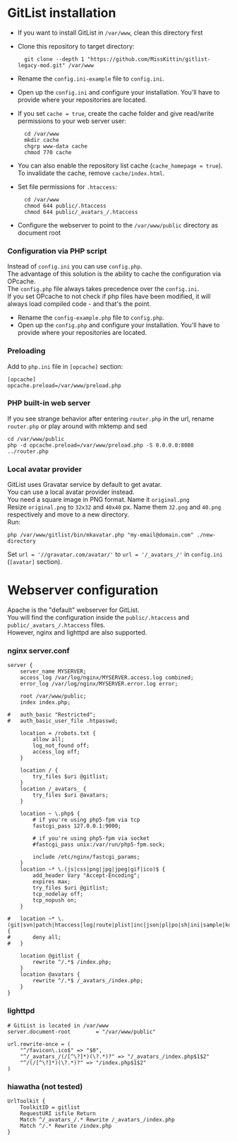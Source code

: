 # GitList installation
* If you want to install GitList in `/var/www`, clean this directory first
* Clone this repository to target directory:

		git clone --depth 1 "https://github.com/MissKittin/gitlist-legacy-mod.git" /var/www

* Rename the `config.ini-example` file to `config.ini`.
* Open up the `config.ini` and configure your installation. You'll have to provide where your repositories are located.
* If you set `cache = true`, create the cache folder and give read/write permissions to your web server user:

		cd /var/www
		mkdir cache
		chgrp www-data cache
		chmod 770 cache

* You can also enable the repository list cache (`cache_homepage = true`). To invalidate the cache, remove `cache/index.html`.
* Set file permissions for `.htaccess`:

		cd /var/www
		chmod 644 public/.htaccess
		chmod 644 public/_avatars_/.htaccess

* Configure the webserver to point to the `/var/www/public` directory as document root

### Configuration via PHP script
Instead of `config.ini` you can use `config.php`.  
The advantage of this solution is the ability to cache the configuration via OPcache.  
The `config.php` file always takes precedence over the `config.ini`.  
If you set OPcache to not check if php files have been modified, it will always load compiled code - and that's the point.

* Rename the `config-example.php` file to `config.php`.
* Open up the `config.php` and configure your installation. You'll have to provide where your repositories are located.

### Preloading
Add to `php.ini` file in `[opcache]` section:
```
[opcache]
opcache.preload=/var/www/preload.php
```

### PHP built-in web server
If you see strange behavior after entering `router.php` in the url, rename `router.php` or play around with mktemp and sed
```
cd /var/www/public
php -d opcache.preload=/var/www/preload.php -S 0.0.0.0:8080 ../router.php
```

### Local avatar provider
GitList uses Gravatar service by default to get avatar.  
You can use a local avatar provider instead.  
You need a square image in PNG format. Name it `original.png`  
Resize `original.png` to `32x32` and `40x40` px. Name them `32.png` and `40.png` respectively and move to a new directory.  
Run:
```
php /var/www/gitlist/bin/mkavatar.php "my-email@domain.com" ./new-directory
```
Set `url = '//gravatar.com/avatar/'` to `url = '/_avatars_/'` in `config.ini` (`[avatar]` section).


# Webserver configuration
Apache is the "default" webserver for GitList.  
You will find the configuration inside the `public/.htaccess` and `public/_avatars_/.htaccess` files.  
However, nginx and lighttpd are also supported.

### nginx server.conf
```
server {
    server_name MYSERVER;
    access_log /var/log/nginx/MYSERVER.access.log combined;
    error_log /var/log/nginx/MYSERVER.error.log error;

    root /var/www/public;
    index index.php;

#   auth_basic "Restricted";
#   auth_basic_user_file .htpasswd;

    location = /robots.txt {
        allow all;
        log_not_found off;
        access_log off;
    }

    location / {
        try_files $uri @gitlist;
    }
    location /_avatars_ {
        try_files $uri @avatars;
    }

    location ~ \.php$ {
        # if you're using php5-fpm via tcp
        fastcgi_pass 127.0.0.1:9000;

        # if you're using php5-fpm via socket
        #fastcgi_pass unix:/var/run/php5-fpm.sock;

        include /etc/nginx/fastcgi_params;
    }
    location ~* \.(js|css|png|jpg|jpeg|gif|ico)$ {
        add_header Vary "Accept-Encoding";
        expires max;
        try_files $uri @gitlist;
        tcp_nodelay off;
        tcp_nopush on;
    }

#   location ~* \.(git|svn|patch|htaccess|log|route|plist|inc|json|pl|po|sh|ini|sample|kdev4)$ {
#       deny all;
#   }

    location @gitlist {
        rewrite ^/.*$ /index.php;
    }
    location @avatars {
        rewrite ^/.*$ /_avatars_/index.php;
    }
}
```

### lighttpd
```
# GitList is located in /var/www
server.document-root        = "/var/www/public"

url.rewrite-once = (
    "^/favicon\.ico$" => "$0",
    "^/_avatars_/(/[^\?]*)(\?.*)?" => "/_avatars_/index.php$1$2"
    "^/(/[^\?]*)(\?.*)?" => "/index.php$1$2"
)
```

### hiawatha (not tested)
```
UrlToolkit {
    ToolkitID = gitlist
    RequestURI isfile Return
    Match ^/_avatars_/.* Rewrite /_avatars_/index.php
    Match ^/.* Rewrite /index.php
}
```
